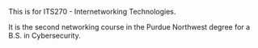This is for ITS270 - Internetworking Technologies. 

It is the second networking course in the Purdue Northwest degree for a B.S. in Cybersecurity.
